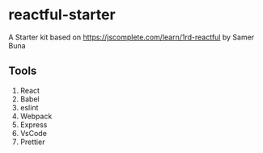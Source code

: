 # reactful-starter
A Starter kit based on https://jscomplete.com/learn/1rd-reactful by Samer Buna

## Tools

1. React
2. Babel
3. eslint
4. Webpack
5. Express
6. VsCode
7. Prettier